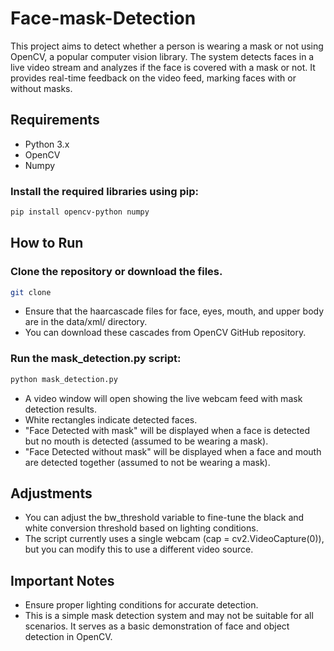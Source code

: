 # Face-mask-Detection
This project aims to detect whether a person is wearing a mask or not using OpenCV, a popular computer vision library. The system detects faces in a live video stream and analyzes if the face is covered with a mask or not. It provides real-time feedback on the video feed, marking faces with or without masks.

## Requirements
- Python 3.x
- OpenCV
- Numpy
### Install the required libraries using pip:
```bash
pip install opencv-python numpy
```
## How to Run
### Clone the repository or download the files.
```bash
git clone
```
- Ensure that the haarcascade files for face, eyes, mouth, and upper body are in the data/xml/ directory.
- You can download these cascades from OpenCV GitHub repository.
### Run the mask_detection.py script:
```bash
python mask_detection.py
```
- A video window will open showing the live webcam feed with mask detection results.
- White rectangles indicate detected faces.
- "Face Detected with mask" will be displayed when a face is detected but no mouth is detected (assumed to be wearing a mask).
- "Face Detected without mask" will be displayed when a face and mouth are detected together (assumed to not be wearing a mask).
## Adjustments
- You can adjust the bw_threshold variable to fine-tune the black and white conversion threshold based on lighting conditions.
- The script currently uses a single webcam (cap = cv2.VideoCapture(0)), but you can modify this to use a different video source.
## Important Notes
- Ensure proper lighting conditions for accurate detection.
- This is a simple mask detection system and may not be suitable for all scenarios. It serves as a basic demonstration of face and object detection in OpenCV.
